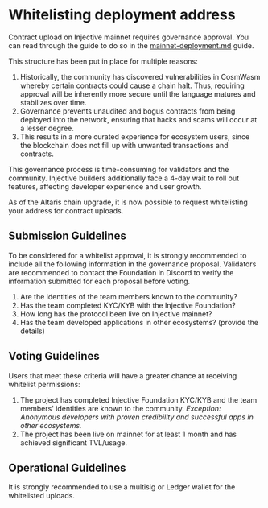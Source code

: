 # Whitelisting deployment address

Contract upload on Injective mainnet requires governance approval. You can read through the guide to do so in the [mainnet-deployment.md](mainnet-deployment.md "mention") guide.&#x20;

This structure has been put in place for multiple reasons:

1. Historically, the community has discovered vulnerabilities in CosmWasm whereby certain contracts could cause a chain halt. Thus, requiring approval will be inherently more secure until the language matures and stabilizes over time.
2. Governance prevents unaudited and bogus contracts from being deployed into the network, ensuring that hacks and scams will occur at a lesser degree.
3. This results in a more curated experience for ecosystem users, since the blockchain does not fill up with unwanted transactions and contracts.

This governance process is time-consuming for validators and the community. Injective builders additionally face a 4-day wait to roll out features, affecting developer experience and user growth.

As of the Altaris chain upgrade, it is now possible to request whitelisting your address for contract uploads.

## Submission Guidelines

To be considered for a whitelist approval, it is strongly recommended to include all the following information in the governance proposal. Validators are recommended to contact the Foundation in Discord to verify the information submitted for each proposal before voting.

1. Are the identities of the team members known to the community?
2. Has the team completed KYC/KYB with the Injective Foundation?
3. How long has the protocol been live on Injective mainnet?
4. Has the team developed applications in other ecosystems? (provide the details)

## Voting Guidelines

Users that meet these criteria will have a greater chance at receiving whitelist permissions:

1. The project has completed Injective Foundation KYC/KYB and the team members' identities are known to the community. _Exception: Anonymous developers with proven credibility and successful apps in other ecosystems._
2. The project has been live on mainnet for at least 1 month and has achieved significant TVL/usage.

## Operational Guidelines

It is strongly recommended to use a multisig or Ledger wallet for the whitelisted uploads.

